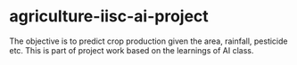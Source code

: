 # agriculture-iisc-ai-project
The objective is to predict crop production given the area, rainfall, pesticide etc. This is part of project work based on the learnings of AI class.
